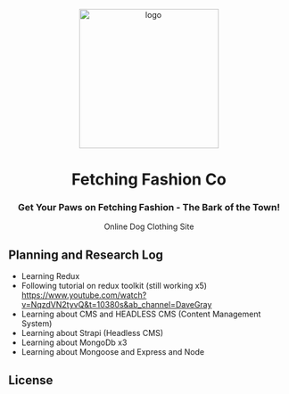 <p align=center>
    <img src='./public/images/fetching-fashion-logo.png' alt='logo' width="250px">
    <h1 align=center>Fetching Fashion Co</h1>
    <h3 align=center>Get Your Paws on Fetching Fashion - The Bark of the Town!</h3>
    <p align=center>Online Dog Clothing Site</p>
</p>

## Planning and Research Log

-   Learning Redux
-   Following tutorial on redux toolkit (still working x5) https://www.youtube.com/watch?v=NqzdVN2tyvQ&t=10380s&ab_channel=DaveGray
-   Learning about CMS and HEADLESS CMS (Content Management System)
-   Learning about Strapi (Headless CMS)
-   Learning about MongoDb x3
-   Learning about Mongoose and Express and Node

## License
